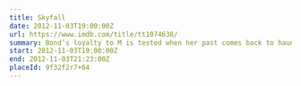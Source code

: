 ```yaml
---
title: Skyfall
date: 2012-11-03T19:00:00Z
url: https://www.imdb.com/title/tt1074638/
summary: Bond’s loyalty to M is tested when her past comes back to haunt her. When MI6 comes under attack, 007 must track down and destroy the threat, no matter how personal the cost.
start: 2012-11-03T19:00:00Z
end: 2012-11-03T21:23:00Z
placeId: 9f32f2r7+64
---
```

